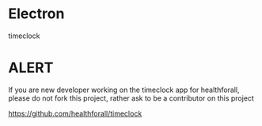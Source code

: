 # Electron
timeclock
# ALERT
If you are new developer working on the timeclock app for healthforall, please do not fork this project, rather 
ask to be a contributor on this project 

https://github.com/healthforall/timeclock
